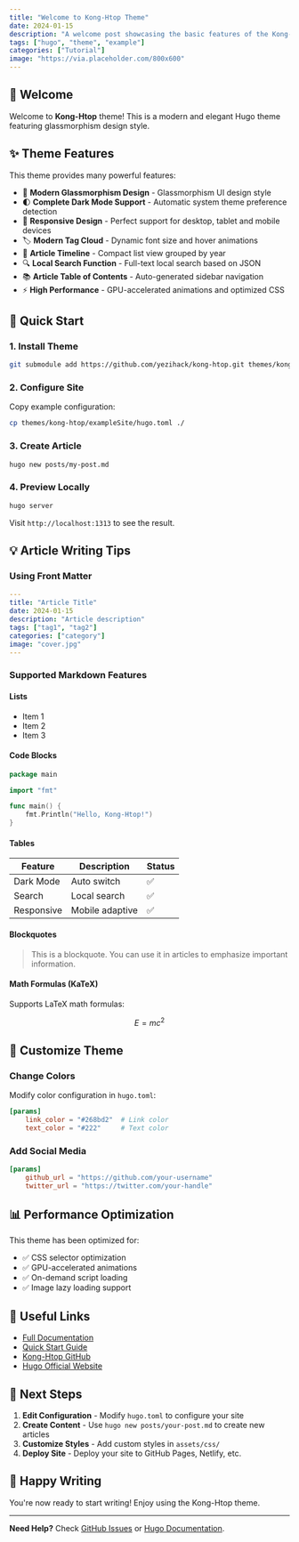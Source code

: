 ```yaml
---
title: "Welcome to Kong-Htop Theme"
date: 2024-01-15
description: "A welcome post showcasing the basic features of the Kong-Htop theme"
tags: ["hugo", "theme", "example"]
categories: ["Tutorial"]
image: "https://via.placeholder.com/800x600"
---
```


## 👋 Welcome

Welcome to **Kong-Htop** theme! This is a modern and elegant Hugo theme featuring glassmorphism design style.

## ✨ Theme Features

This theme provides many powerful features:

- 🎨 **Modern Glassmorphism Design** - Glassmorphism UI design style
- 🌓 **Complete Dark Mode Support** - Automatic system theme preference detection
- 📱 **Responsive Design** - Perfect support for desktop, tablet and mobile devices
- 🏷️ **Modern Tag Cloud** - Dynamic font size and hover animations
- 📝 **Article Timeline** - Compact list view grouped by year
- 🔍 **Local Search Function** - Full-text local search based on JSON
- 📚 **Article Table of Contents** - Auto-generated sidebar navigation
- ⚡ **High Performance** - GPU-accelerated animations and optimized CSS

## 🚀 Quick Start

### 1. Install Theme

```bash
git submodule add https://github.com/yezihack/kong-htop.git themes/kong-htop
```

### 2. Configure Site

Copy example configuration:

```bash
cp themes/kong-htop/exampleSite/hugo.toml ./
```

### 3. Create Article

```bash
hugo new posts/my-post.md
```

### 4. Preview Locally

```bash
hugo server
```

Visit `http://localhost:1313` to see the result.

<!-- more -->

## 💡 Article Writing Tips

### Using Front Matter

```yaml
---
title: "Article Title"
date: 2024-01-15
description: "Article description"
tags: ["tag1", "tag2"]
categories: ["category"]
image: "cover.jpg"
---
```

### Supported Markdown Features

#### Lists

- Item 1
- Item 2
- Item 3

#### Code Blocks

```go
package main

import "fmt"

func main() {
    fmt.Println("Hello, Kong-Htop!")
}
```

#### Tables

| Feature | Description | Status |
|---------|-------------|--------|
| Dark Mode | Auto switch | ✅ |
| Search | Local search | ✅ |
| Responsive | Mobile adaptive | ✅ |

#### Blockquotes

> This is a blockquote. You can use it in articles to emphasize important information.

#### Math Formulas (KaTeX)

Supports LaTeX math formulas:

$$E = mc^2$$

## 🎨 Customize Theme

### Change Colors

Modify color configuration in `hugo.toml`:

```toml
[params]
    link_color = "#268bd2"  # Link color
    text_color = "#222"     # Text color
```

### Add Social Media

```toml
[params]
    github_url = "https://github.com/your-username"
    twitter_url = "https://twitter.com/your-handle"
```

## 📊 Performance Optimization

This theme has been optimized for:

- ✅ CSS selector optimization
- ✅ GPU-accelerated animations
- ✅ On-demand script loading
- ✅ Image lazy loading support

## 🔗 Useful Links

- [Full Documentation](https://github.com/yezihack/kong-htop/)
- [Quick Start Guide](https://github.com/yezihack/kong-htop/blob/main/GETTING_STARTED.md)
- [Kong-Htop GitHub](https://github.com/yezihack/kong-htop)
- [Hugo Official Website](https://gohugo.io/)

## 📝 Next Steps

1. **Edit Configuration** - Modify `hugo.toml` to configure your site
2. **Create Content** - Use `hugo new posts/your-post.md` to create new articles
3. **Customize Styles** - Add custom styles in `assets/css/`
4. **Deploy Site** - Deploy your site to GitHub Pages, Netlify, etc.

## 🎉 Happy Writing

You're now ready to start writing! Enjoy using the Kong-Htop theme.

---

**Need Help?** Check [GitHub Issues](https://github.com/yezihack/kong-htop/issues) or [Hugo Documentation](https://gohugo.io/documentation/).

